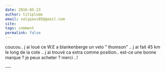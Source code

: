 ```yaml
---
date: 2016-05-23
author: titiplume
email: valypass05@gmail.com
site: 
tags: comment
permalink: false
---
```


<p>coucou.. j ai loué ce W.E a blankenberge un velo " thomson" .. j ai fait 45 km le long de la cote .. j ai trouvé ca extra comme position.. est-ce une bonne marque ? je peux acheter ?  merci ..!</p>
---